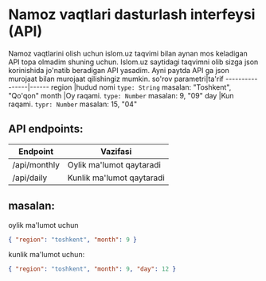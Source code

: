 # Namoz vaqtlari dasturlash interfeysi (API)

Namoz vaqtlarini olish uchun islom.uz taqvimi bilan aynan mos keladigan API topa olmadim shuning uchun. Islom.uz saytidagi taqvimni olib sizga json korinishida jo'natib beradigan API yasadim.
Ayni paytda API ga json murojaat bilan murojaat qilishingiz mumkin.
so'rov parametri|ta'rif
----------------|------
region          |hudud nomi `type: String` masalan: "Toshkent", "Qo'qon"
month           |Oy raqami. `type: Number` masalan: 9, "09"
day             |Kun raqami. `typr: Number` masalan: 15, "04"

## API endpoints:
Endpoint|Vazifasi
--------|--------
/api/monthly|Oylik ma'lumot qaytaradi
/api/daily|Kunlik ma'lumot qaytaradi

## masalan:
oylik ma'lumot uchun

```JSON
{ "region": "toshkent", "month": 9 }
```

kunlik ma'lumot uchun:
```JSON
{ "region": "toshkent", "month": 9, "day": 12 }
```

